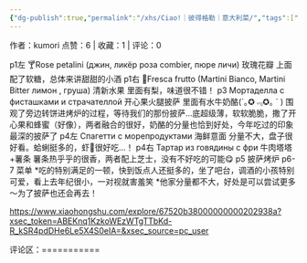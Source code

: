 ```yaml
---
{"dg-publish":true,"permalink":"/xhs/Ciao!｜彼得格勒｜意大利菜/","tags":["rednote","圣彼得堡"],"created":"2025-03-17T16:51:42.679+08:00","updated":"2025-03-17T22:48:39.658+08:00"}
---
```



作者：kumori
点赞：6   |   收藏：1   |   评论：0

p1左 🍸Rose petalini (джин, ликёр роза combier, пюре личи)  玫瑰花瓣 上面配了软糖，总体来讲甜甜的小酒
p1右 🍹Fresca frutto (Martini Bianco, Martini Bitter
лимон , груша) 清新水果 里面有梨，味道很不错！
p3 Мортаделла с фисташками и страчателлой 开心果火腿披萨 里面有水牛奶酪(´｡✪﹃✪｡ ` ) 围观了旁边转饼进烤炉的过程，等待我们的那份披萨…底超级薄，软软脆脆，撒了开心果和蜂蜜（好像），两者融合的很好，奶酪的分量也恰到好处，今年吃过的印象最深的披萨了
p4左 Спагетти с морепродуктами 海鲜意面 分量不大，盘子很好看。蛤蜊挺多的，虾🥺很好吃…！
p4右 Tapтар из говядины с фри 牛肉塔塔+薯条 薯条热乎乎的很香，两者配上芝士，没有不好吃的可能😋
p5 披萨烤炉
p6-7 菜单
*吃的特别满足的一顿，快到饭点人还挺多的，坐了吧台，调酒的小孩特别可爱，看上去年纪很小，一对视就害羞笑
*他家分量都不大，好处是可以尝试更多～为了披萨也还会再去！

https://www.xiaohongshu.com/explore/67520b38000000000202938a?xsec_token=ABEKnq1KzkoWEzWTgTTbKd-R_kSR4pdDHe6Le5X4S0eIA=&xsec_source=pc_user

评论区：===========

